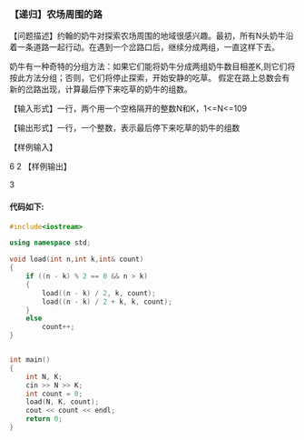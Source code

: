 ### 【递归】农场周围的路

【问题描述】约翰的奶牛对探索农场周围的地域很感兴趣。最初，所有N头奶牛沿着一条道路一起行动。在遇到一个岔路口后，继续分成两组，一直这样下去。 

奶牛有一种奇特的分组方法：如果它们能将奶牛分成两组奶牛数目相差K,则它们将按此方法分组；否则，它们将停止探索，开始安静的吃草。 假定在路上总数会有新的岔路出现，计算最后停下来吃草的奶牛的组数。

【输入形式】一行，两个用一个空格隔开的整数N和K，1<=N<=109

【输出形式】一行，一个整数，表示最后停下来吃草的奶牛的组数

【样例输入】

6 2
【样例输出】

3

#### 代码如下:

```c++
#include<iostream>

using namespace std;

void load(int n,int k,int& count)
{
	if ((n - k) % 2 == 0 && n > k)
	{
		load((n - k) / 2, k, count);
		load((n - k) / 2 + k, k, count);
	}
	else
		count++;
}


int main()
{
	int N, K;
 	cin >> N >> K;
	int count = 0;
	load(N, K, count);
	cout << count << endl;
	return 0;
}
```

